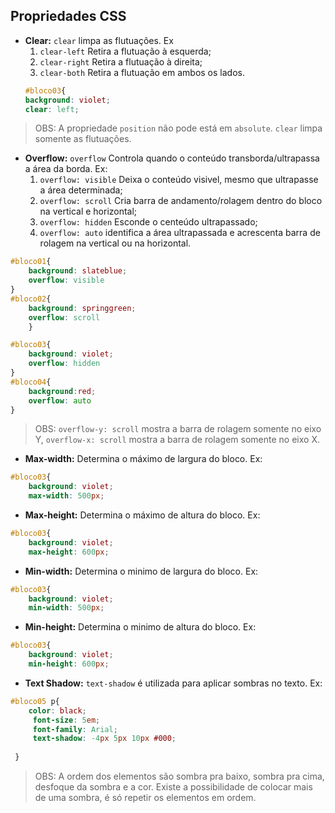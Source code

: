 ## Propriedades CSS
- **Clear:** `clear` limpa as flutuações. Ex
    1. `clear-left` Retira a flutuação à esquerda;
    2. `clear-right` Retira a flutuação à direita;
    3. `clear-both` Retira a flutuação em ambos os lados. 
    ```css
    #bloco03{
    background: violet;
    clear: left;
    ```
> OBS: A propriedade `position` não pode está em `absolute`. `clear` limpa somente as flutuações. 

- **Overflow:** `overflow` Controla quando o conteúdo transborda/ultrapassa a área da borda. Ex:
    1. `overflow: visible` Deixa o conteúdo visivel, mesmo que ultrapasse a área determinada;
    2. `overflow: scroll`  Cria barra de andamento/rolagem dentro do bloco na vertical e horizontal;
    3. `overflow: hidden` Esconde o centeúdo ultrapassado;
    4. `overflow: auto` identifica a área ultrapassada e acrescenta barra de rolagem na vertical ou na horizontal.
```css
#bloco01{
    background: slateblue;
    overflow: visible
}
#bloco02{
    background: springgreen;
    overflow: scroll
    }

#bloco03{
    background: violet;
    overflow: hidden
}
#bloco04{
    background:red;
    overflow: auto
}
```
> OBS: `overflow-y: scroll` mostra a barra de rolagem somente no eixo Y, `overflow-x: scroll` mostra a barra de rolagem somente no eixo X.

- **Max-width:** Determina o máximo de largura do bloco. Ex:
```css
#bloco03{
    background: violet;
    max-width: 500px;
```
- **Max-height:** Determina o máximo de altura do bloco. Ex:
```css
#bloco03{
    background: violet;
    max-height: 600px;
```
- **Min-width:** Determina o minimo de largura do bloco. Ex:
```css
#bloco03{
    background: violet;
    min-width: 500px;
```
- **Min-height:** Determina o minimo de altura do bloco. Ex:
```css
#bloco03{
    background: violet;
    min-height: 600px;
```

- **Text Shadow:** `text-shadow` é utilizada para aplicar sombras no texto. Ex:
```css
#bloco05 p{
    color: black;
     font-size: 5em;
     font-family: Arial;
     text-shadow: -4px 5px 10px #000;
    
 }
```
> OBS: A ordem dos elementos são sombra pra baixo, sombra pra cima, desfoque da sombra e a cor. Existe a possibilidade de colocar mais de uma sombra, é só repetir os elementos em ordem.